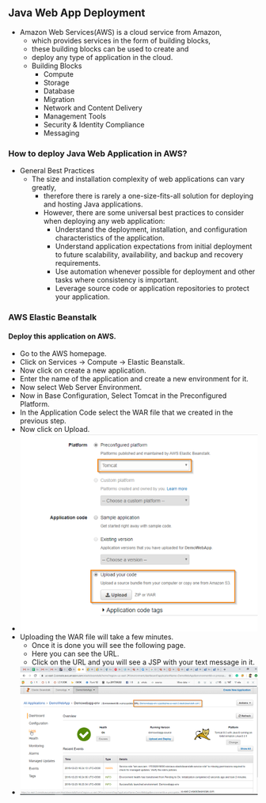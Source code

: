 ## Java Web App Deployment 
- Amazon Web Services(AWS) is a cloud service from Amazon, 
    - which provides services in the form of building blocks, 
    - these building blocks can be used to create and 
    - deploy any type of application in the cloud.
    - Building Blocks   
        - Compute
        - Storage
        - Database
        - Migration
        - Network and Content Delivery
        - Management Tools
        - Security & Identity Compliance
        - Messaging
### How to deploy Java Web Application in AWS?
- General Best Practices
    - The size and installation complexity of web applications can vary greatly, 
        - therefore there is rarely a one-size-fits-all solution for deploying and hosting Java applications. 
        - However, there are some universal best practices to consider when deploying any web application:
            - Understand the deployment, installation, and configuration characteristics of the application.
            - Understand application expectations from initial deployment to future scalability, availability, and backup and recovery requirements.
            - Use automation whenever possible for deployment and other tasks where consistency is important.
            - Leverage source code or application repositories to protect your application.
### AWS Elastic Beanstalk
#### Deploy this application on AWS. 
- Go to the AWS homepage. 
- Click on Services -> Compute -> Elastic Beanstalk. 
- Now click on create a new application. 
- Enter the name of the application and create a new environment for it. 
- Now select Web Server Environment. 
- Now in Base Configuration, Select Tomcat in the Preconfigured Platform. 
- In the Application Code select the WAR file that we created in the previous step. 
- Now click on Upload.  
- ![](images/AWS%20Deployment.png)    
- Uploading the WAR file will take a few minutes. 
    - Once it is done you will see the following page. 
    - Here you can see the URL. 
    - Click on the URL and you will see a JSP with your text message in it.
- ![](images/AWS%20Deployment%2002.png)          